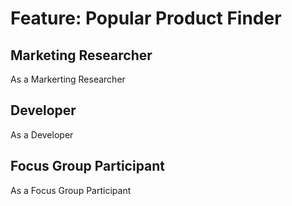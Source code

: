 # Feature: Popular Product Finder

## Marketing Researcher
As a Markerting Researcher

## Developer
As a Developer

## Focus Group Participant
As a Focus Group Participant